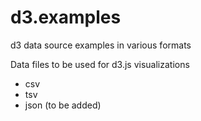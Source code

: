 # d3.examples
d3 data source examples in various formats

Data files to be used for d3.js visualizations
- csv
- tsv
- json (to be added)
